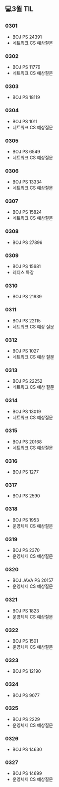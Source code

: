 ## 💻3월 TIL

### 0301
* BOJ PS 24391
* 네트워크 CS 예상질문

### 0302
* BOJ PS 11779
* 네트워크 CS 예상질문

### 0303
* BOJ PS 18119

### 0304
* BOJ PS 1011
* 네트워크 CS 예상질문

### 0305
* BOJ PS 6549
* 네트워크 CS 예상질문

### 0306
* BOJ PS 13334
* 네트워크 CS 예상질문

### 0307
* BOJ PS 15824
* 네트워크 CS 예상질문

### 0308
* BOJ PS 27896

### 0309
* BOJ PS 15681
* 레디스 특강

### 0310
* BOJ PS 21939

### 0311
* BOJ PS 22115
* 네트워크 CS 예상 질문

### 0312
* BOJ PS 1027
* 네트워크 CS 예상 질문

### 0313
* BOJ PS 22252
* 네트워크 CS 예상 질문

### 0314
* BOJ PS 13019
* 네트워크 CS 예상질문

### 0315
* BOJ PS 20168
* 네트워크 CS 예상질문

### 0316
* BOJ PS 1277

### 0317
* BOJ PS 2590

### 0318
* BOJ PS 1953
* 운영체제 CS 예상질문

### 0319
* BOJ PS 2370
* 운영체제 CS 예상질문

### 0320
* BOJ JAVA PS 20157
* 운영체제 CS 예상질문

### 0321 
* BOJ PS 1823
* 운영체제 CS 예상질문

### 0322
* BOJ PS 1501
* 운영체제 CS 예상질문

### 0323
* BOJ PS 12190

### 0324
* BOJ PS 9077

### 0325
* BOJ PS 2229
* 운영체제 CS 예상질문

### 0326
* BOJ PS 14630

### 0327
* BOJ PS 14699
* 운영체제 CS 예상질문
